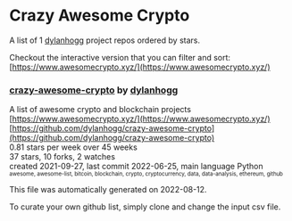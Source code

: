 # Crazy Awesome Crypto
A list of 1 [dylanhogg](https://github.com/dylanhogg) project repos ordered by stars.  

Checkout the interactive version that you can filter and sort: 
[https://www.awesomecrypto.xyz/](https://www.awesomecrypto.xyz/)  


### [crazy-awesome-crypto](https://github.com/dylanhogg/crazy-awesome-crypto) by [dylanhogg](https://github.com/dylanhogg)  
A list of awesome crypto and blockchain projects  
[https://www.awesomecrypto.xyz/](https://www.awesomecrypto.xyz/)  
[https://github.com/dylanhogg/crazy-awesome-crypto](https://github.com/dylanhogg/crazy-awesome-crypto)  
0.81 stars per week over 45 weeks  
37 stars, 10 forks, 2 watches  
created 2021-09-27, last commit 2022-06-25, main language Python  
<sub><sup>awesome, awesome-list, bitcoin, blockchain, crypto, cryptocurrency, data, data-analysis, ethereum, github</sup></sub>


This file was automatically generated on 2022-08-12.  

To curate your own github list, simply clone and change the input csv file.  